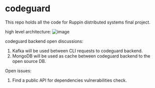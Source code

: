 # codeguard
This repo holds all the code for Ruppin distributed systems final project.

high level architecture:
![image](https://user-images.githubusercontent.com/82441934/202120826-42602753-1bea-448e-b46b-06102022dd7b.png)

codeguard backend open discussions:
1. Kafka will be used between CLI requests to codeguard backend.
2. MongoDB will be used as cache between codeguard backend to the open source DB.

Open issues:
1. Find a public API for dependencies vulnerabilities check.
